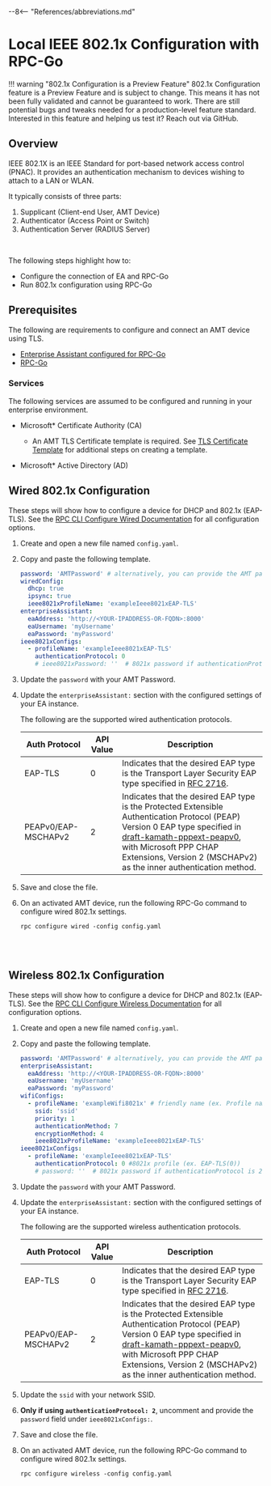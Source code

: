 --8<-- "References/abbreviations.md"

# Local IEEE 802.1x Configuration with RPC-Go

!!! warning "802.1x Configuration is a Preview Feature"
    802.1x Configuration feature is a Preview Feature and is subject to change. This means it has not been fully validated and cannot be guaranteed to work. There are still potential bugs and tweaks needed for a production-level feature standard. Interested in this feature and helping us test it? Reach out via GitHub.

## Overview

IEEE 802.1X is an IEEE Standard for port-based network access control (PNAC). It provides an authentication mechanism to devices wishing to attach to a LAN or WLAN.

It typically consists of three parts:

1. Supplicant (Client-end User, AMT Device)
2. Authenticator (Access Point or Switch)
3. Authentication Server (RADIUS Server)

<br>

The following steps highlight how to:

- Configure the connection of EA and RPC-Go
- Run 802.1x configuration using RPC-Go

## Prerequisites

The following are requirements to configure and connect an AMT device using TLS.

- [Enterprise Assistant configured for RPC-Go](rpcgoConfiguration.md)
- [RPC-Go](../../../GetStarted/buildRPC.md)

### Services

The following services are assumed to be configured and running in your enterprise environment.

- Microsoft* Certificate Authority (CA)
    - An AMT TLS Certificate template is required. See [TLS Certificate Template](../tlsCertTemplate.md) for additional steps on creating a template.

- Microsoft* Active Directory (AD)

## Wired 802.1x Configuration

These steps will show how to configure a device for DHCP and 802.1x (EAP-TLS). See the [RPC CLI Configure Wired Documentation](../../RPC/commandsRPC.md#wired) for all configuration options.

1. Create and open a new file named `config.yaml`.

2. Copy and paste the following template.

    ```yaml title="config.yaml"
    password: 'AMTPassword' # alternatively, you can provide the AMT password of the device in the command line
    wiredConfig:
      dhcp: true
      ipsync: true
      ieee8021xProfileName: 'exampleIeee8021xEAP-TLS'
    enterpriseAssistant:
      eaAddress: 'http://<YOUR-IPADDRESS-OR-FQDN>:8000'
      eaUsername: 'myUsername'
      eaPassword: 'myPassword'
    ieee8021xConfigs:
      - profileName: 'exampleIeee8021xEAP-TLS'
        authenticationProtocol: 0
        # ieee8021xPassword: ''  # 8021x password if authenticationProtocol is 2 (PEAPv0/EAP-MSCHAPv2)
    ```

3. Update the `password` with your AMT Password.

4. Update the `enterpriseAssistant:` section with the configured settings of your EA instance.

    The following are the supported wired authentication protocols.

    |Auth Protocol          | API Value | Description                              |
    | --------------------- | --------- | ---------------------------------------- |
    |EAP-TLS                | 0         | Indicates that the desired EAP type is the Transport Layer Security EAP type specified in [RFC 2716](https://www.rfc-editor.org/rfc/rfc2716).                |
    |PEAPv0/EAP-MSCHAPv2    | 2         | Indicates that the desired EAP type is the Protected Extensible Authentication Protocol (PEAP) Version 0 EAP type specified in [draft-kamath-pppext-peapv0](https://tools.ietf.org/html/draft-kamath-pppext-peapv0-00), with Microsoft PPP CHAP Extensions, Version 2 (MSCHAPv2) as the inner authentication method.     |

5. Save and close the file.

6. On an activated AMT device, run the following RPC-Go command to configure wired 802.1x settings.

    ```
    rpc configure wired -config config.yaml
    ```

<br><br>

## Wireless 802.1x Configuration

These steps will show how to configure a device for DHCP and 802.1x (EAP-TLS). See the [RPC CLI Configure Wireless Documentation](../../RPC/commandsRPC.md#wireless) for all configuration options.

1. Create and open a new file named `config.yaml`.

2. Copy and paste the following template.

    ```yaml title="config.yaml"
    password: 'AMTPassword' # alternatively, you can provide the AMT password of the device in  the command line
    enterpriseAssistant:
      eaAddress: 'http://<YOUR-IPADDRESS-OR-FQDN>:8000'
      eaUsername: 'myUsername'
      eaPassword: 'myPassword'
    wifiConfigs:
      - profileName: 'exampleWifi8021x' # friendly name (ex. Profile name)
        ssid: 'ssid'
        priority: 1
        authenticationMethod: 7
        encryptionMethod: 4
        ieee8021xProfileName: 'exampleIeee8021xEAP-TLS'
    ieee8021xConfigs:
      - profileName: 'exampleIeee8021xEAP-TLS'
        authenticationProtocol: 0 #8021x profile (ex. EAP-TLS(0))
        # password: ''  # 8021x password if authenticationProtocol is 2 (PEAPv0/EAP-MSCHAPv2)
    ```

3. Update the `password` with your AMT Password.

4. Update the `enterpriseAssistant:` section with the configured settings of your EA instance.

    The following are the supported wireless authentication protocols.

    |Auth Protocol          | API Value | Description                              |
    | --------------------- | --------- | ---------------------------------------- |
    |EAP-TLS                | 0         | Indicates that the desired EAP type is the Transport Layer Security EAP type specified in [RFC 2716](https://www.rfc-editor.org/rfc/rfc2716).                |
    |PEAPv0/EAP-MSCHAPv2    | 2         | Indicates that the desired EAP type is the Protected Extensible Authentication Protocol (PEAP) Version 0 EAP type specified in [draft-kamath-pppext-peapv0](https://tools.ietf.org/html/draft-kamath-pppext-peapv0-00), with Microsoft PPP CHAP Extensions, Version 2 (MSCHAPv2) as the inner authentication method.     |

5. Update the `ssid` with your network SSID.

6. **Only if using `authenticationProtocol: 2`**, uncomment and provide the `password` field under `ieee8021xConfigs:`.

7. Save and close the file.

8. On an activated AMT device, run the following RPC-Go command to configure wired 802.1x settings.

    ```
    rpc configure wireless -config config.yaml
    ```

<br><br>